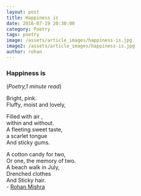 ```yaml
---
layout: post
title: Happiness is
date: 2016-07-19 20:30:00
category: Poetry
tags: poetry
image: /assets/article_images/happiness-is.jpg
image2: /assets/article_images/happiness-is.jpg
author: rohan
---
```

<h3>Happiness is</h3>
(<i>Poetry,1 minute read</i>)
<p>Bright, pink.<br />
Fluffy, moist and lovely,</p>

<p>Filled with air ,<br />
within and without.<br />
A fleeting sweet taste,<br />
a scarlet tongue&nbsp;<br />
And sticky gums.</p>

<p>A cotton candy for two,<br />
Or one, the memory of two.<br />
A beach walk in July,<br />
Drenched clothes<br />
And Sticky hair.<br />
-&nbsp;<a href="https://www.facebook.com/rohan.mishra.94">Rohan Mishra</a></p>
